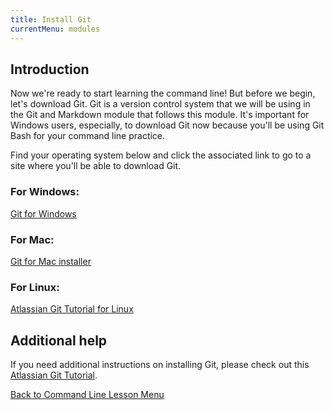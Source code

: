 ```yaml
---
title: Install Git
currentMenu: modules
---
```


## Introduction  

Now we're ready to start learning the command line! But before we begin, let's download Git. Git is a version control system that we will be using in the Git and Markdown module that follows this module. It's important for Windows users, especially, to download Git now because you'll be using Git Bash for your command line practice.  

Find your operating system below and click the associated link to go to a site where you'll be able to download Git.  

### For Windows:  

[Git for Windows](https://git-for-windows.github.io/)

### For Mac:  

[Git for Mac installer](https://sourceforge.net/projects/git-osx-installer/files/)

### For Linux:  

[Atlassian Git Tutorial for Linux](https://www.atlassian.com/git/tutorials/install-git#linux)

## Additional help  

If you need additional instructions on installing Git, please check out this [Atlassian Git Tutorial](https://www.atlassian.com/git/tutorials/install-git).   

[Back to Command Line Lesson Menu](../)
